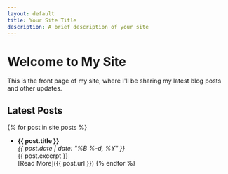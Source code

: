 ```yaml
---
layout: default
title: Your Site Title
description: A brief description of your site
---
```


# Welcome to My Site

This is the front page of my site, where I'll be sharing my latest blog posts and other updates.

## Latest Posts

{% for post in site.posts %}
- **{{ post.title }}**  
  *{{ post.date | date: "%B %-d, %Y" }}*  
  {{ post.excerpt }}  
  [Read More]({{ post.url }})
{% endfor %}
